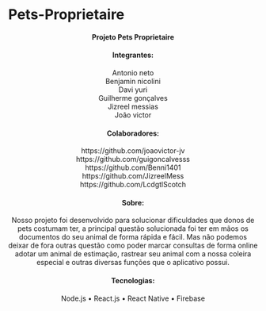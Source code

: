 # Pets-Proprietaire

<h4 align="center">Projeto Pets Proprietaire</h4>
<h4 align="center">Integrantes:</h4>
<p align="center">
Antonio neto
<br>
Benjamin nicolini
<br>
Davi yuri
<br>
Guilherme gonçalves
<br>
Jizreel messias
<br>
João victor
</p>

<h4 align="center">Colaboradores:</h4>
<p align="center">
https://github.com/joaovictor-jv
<br>
https://github.com/guigoncalvesss
<br>
https://github.com/Benni1401
<br>
https://github.com/JizreelMess
<br>
https://github.com/LcdgtlScotch
</p>

<h4 align="center">Sobre:</h4>
<p align="center">
Nosso projeto foi desenvolvido para solucionar dificuldades que donos de pets costumam ter,
a principal questão solucionada foi ter em mãos os documentos do seu animal de forma rápida e fácil.
Mas não podemos deixar de fora outras questão como poder marcar consultas de forma online
adotar um animal de estimação, rastrear seu animal com a nossa coleira especial e outras diversas funções que o aplicativo possui.
</p>


<h4 align="center">Tecnologias:</h4>
<p align="center">
 Node.js •
 React.js • 
 React Native • 
 Firebase
</p>
